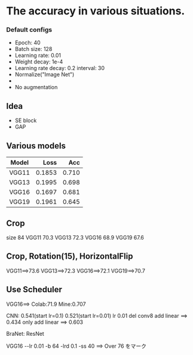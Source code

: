 # The accuracy in various situations.
### Default configs
- Epoch: 40
- Batch size: 128
- Learning rate: 0.01
- Weight decay: 1e-4
- Learning rate decay: 0.2 interval: 30
- Normalize("Image Net")
- 
- No augmentation

## Idea
- SE block
- GAP


## Various models
|  Model  |  Loss  |  Acc  |
|:-------:|-------:|------:|
| VGG11 | 0.1853 | 0.710 |
| VGG13 | 0.1995 | 0.698 |
| VGG16 | 0.1697 | 0.681 |
| VGG19 | 0.1961 | 0.645 |

## Crop
size 84
VGG11 70.3
VGG13 72.3
VGG16 68.9
VGG19 67.6

## Crop, Rotation(15), HorizontalFlip
VGG11==>73.6
VGG13==>72.3
VGG16==>72.1
VGG19==>70.7

## Use Scheduler
VGG16==> Colab:71.9 Mine:0.707

CNN: 0.541(start lr=0.1) 0.521(start lr=0.01)
lr 0.01
del conv8 add linear ==> 0.434
only add linear ==> 0.603

BraNet:
ResNet

VGG16 --lr 0.01 -b 64 -lrd 0.1 -ss 40 ==> Over 76 をマーク

